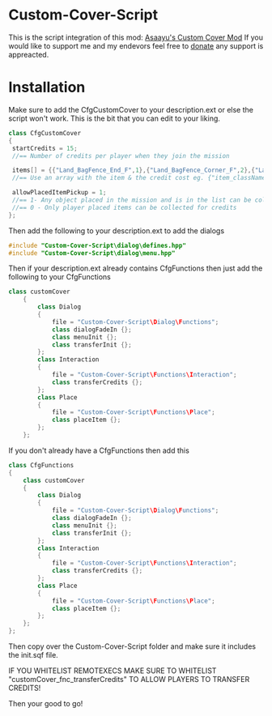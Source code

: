 # Custom-Cover-Script
This is the script integration of this mod: [Asaayu's Custom Cover Mod](https://steamcommunity.com/sharedfiles/filedetails/?id=1618663060)
If you would like to support me and my endevors feel free to [donate](https://www.paypal.me/asaayu) any support is appreacted. 

# Installation
Make sure to add the CfgCustomCover to your description.ext or else the script won't work. This is the bit that you can edit to your liking.
```c++
class CfgCustomCover
{
 startCredits = 15;
 //== Number of credits per player when they join the mission

 items[] = {{"Land_BagFence_End_F",1},{"Land_BagFence_Corner_F",2},{"Land_BagFence_Long_F",4},{"Land_BagFence_Round_F",4},{"Land_BagFence_Short_F",2},{"Land_BagFence_01_end_green_F",1},{"Land_BagFence_01_corner_green_F",2},{"Land_BagFence_01_long_green_F",4},{"Land_BagFence_01_round_green_F",4},{"Land_BagFence_01_short_green_F",2},{"Land_SandbagBarricade_01_half_F",5},{"Land_SandbagBarricade_01_F",10},{"Land_SandbagBarricade_01_hole_F",9},{"Land_Plank_01_4m_F",1}};
 //== Use an array with the item & the credit cost eg. {"item_className",3}

 allowPlacedItemPickup = 1;
 //== 1- Any object placed in the mission and is in the list can be collected for credits
 //== 0 - Only player placed items can be collected for credits
};
```

Then add the following to your description.ext to add the dialogs
```c++
#include "Custom-Cover-Script\dialog\defines.hpp"
#include "Custom-Cover-Script\dialog\menu.hpp"
``` 

Then if your description.ext already contains CfgFunctions then just add the following to your CfgFunctions
```c++
class customCover
	{
		class Dialog
		{
			file = "Custom-Cover-Script\Dialog\Functions";
			class dialogFadeIn {};
			class menuInit {};
			class transferInit {};
		};
		class Interaction
		{
			file = "Custom-Cover-Script\Functions\Interaction";
			class transferCredits {};
		};
		class Place
		{
			file = "Custom-Cover-Script\Functions\Place";
			class placeItem {};
		};
	};
```

If you don't already have a CfgFunctions then add this
```c++
class CfgFunctions
{
	class customCover
	{
		class Dialog
		{
			file = "Custom-Cover-Script\Dialog\Functions";
			class dialogFadeIn {};
			class menuInit {};
			class transferInit {};
		};
		class Interaction
		{
			file = "Custom-Cover-Script\Functions\Interaction";
			class transferCredits {};
		};
		class Place
		{
			file = "Custom-Cover-Script\Functions\Place";
			class placeItem {};
		};
	};
};
```

Then copy over the Custom-Cover-Script folder and make sure it includes the init.sqf file.

IF YOU WHITELIST REMOTEXECS MAKE SURE TO WHITELIST "customCover_fnc_transferCredits" TO ALLOW PLAYERS TO TRANSFER CREDITS!

Then your good to go!
